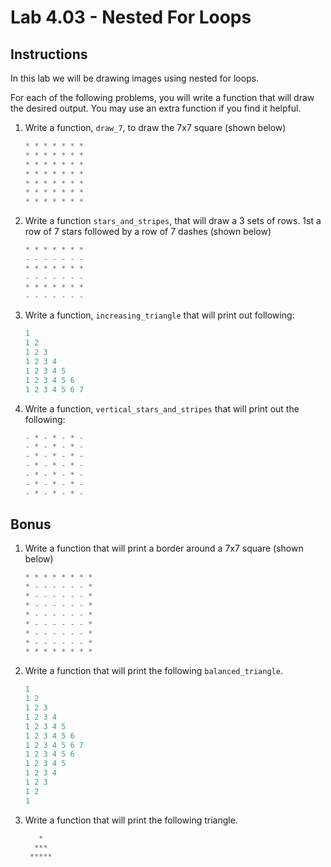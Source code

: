 # Lab 4.03 - Nested For Loops

## Instructions

In this lab we will be drawing images using nested for loops.

For each of the following problems, you will write a function that will draw the desired output. You may use an extra function if you find it helpful.

1. Write a function, `draw_7`, to draw the 7x7 square (shown below)

    ```python
    * * * * * * *
    * * * * * * *
    * * * * * * *
    * * * * * * *
    * * * * * * *
    * * * * * * *
    * * * * * * *
    ```

2. Write a function `stars_and_stripes`, that will draw a 3 sets of rows. 1st a row of 7 stars followed by a row of 7 dashes (shown below)

    ```python
    * * * * * * *
    - - - - - - -
    * * * * * * *
    - - - - - - -
    * * * * * * *
    - - - - - - -
    ```

3. Write a function, `increasing_triangle` that will print out following:

    ```python
    1
    1 2
    1 2 3
    1 2 3 4
    1 2 3 4 5
    1 2 3 4 5 6
    1 2 3 4 5 6 7
    ```

4. Write a function, `vertical_stars_and_stripes` that will print out the following:

    ```python
    - * - * - * -
    - * - * - * -
    - * - * - * -
    - * - * - * -
    - * - * - * -
    - * - * - * -
    - * - * - * -
    ```

## Bonus

1. Write a function that will print a border around a 7x7 square (shown below)

    ```python
    * * * * * * * *
    * - - - - - - *
    * - - - - - - *
    * - - - - - - *
    * - - - - - - *
    * - - - - - - *
    * - - - - - - *
    * - - - - - - *
    * * * * * * * *
    ```

2. Write a function that will print the following `balanced_triangle`.

    ```python
    1
    1 2
    1 2 3
    1 2 3 4
    1 2 3 4 5
    1 2 3 4 5 6
    1 2 3 4 5 6 7
    1 2 3 4 5 6
    1 2 3 4 5
    1 2 3 4
    1 2 3
    1 2
    1
    ```

3. Write a function that will print the following triangle.

    ```python
       *
      ***
     *****
    ```
